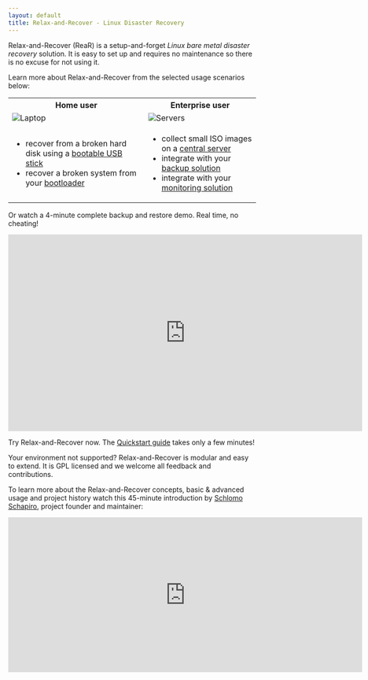 ```yaml
---
layout: default
title: Relax-and-Recover - Linux Disaster Recovery
---
```


Relax-and-Recover (ReaR) is a setup-and-forget *Linux bare metal disaster recovery* solution.
It is easy to set up and requires no maintenance so there is no excuse for not using it.

Learn more about Relax-and-Recover from the selected usage scenarios below:

<table>
<tr>
    <th>Home user</th> <th>Enterprise user</th>
</tr>
<tr class="images">
    <td><img src="images/laptop.png" alt="Laptop"/></td> <td><img src="images/servers.png" alt="Servers"/></td>
</tr>
<tr>
<td>
    <ul>
        <li>recover from a broken hard disk using a <a href="usage/#recovery_from_usb">bootable USB stick</a></li>
        <li>recover a broken system from your <a href="usage/#rescue_system">bootloader</a></li>
    </ul>
</td>
<td>
    <ul>
        <li>collect small ISO images on a <a href="usage/#storing_on_a_central_nfs_server">central server</a></li>
        <li>integrate with your <a href="usage/#backup_integration">backup solution</a></li>
        <li>integrate with your <a href="usage/#monitoring_integration">monitoring solution</a></li>
    </ul>
</td>
</tr>
</table>

Or watch a 4-minute complete backup and restore demo. Real time, no cheating!

<iframe width="720" height="400" src="https://www.youtube-nocookie.com/embed/33326XobwYg?si=feOvXf8OlI9jvNEk" title="YouTube video player" frameborder="0" allow="accelerometer; autoplay; clipboard-write; encrypted-media; gyroscope; picture-in-picture; web-share" referrerpolicy="strict-origin-when-cross-origin" allowfullscreen>
    <a href="https://www.youtube.com/embed/33326XobwYg" target="_blank">Relax-and-Recover demo video</a>
</iframe>

Try Relax-and-Recover now. The [Quickstart guide](documentation/getting-started) takes only a few minutes!

Your environment not supported? Relax-and-Recover is modular and easy to extend.
It is GPL licensed and we welcome all feedback and contributions.

To learn more about the Relax-and-Recover concepts, basic &amp; advanced usage and project history watch this 45-minute introduction by <a href="https://schlomo.schapiro.org/" target="_blank">Schlomo Schapiro</a>, project founder and maintainer:

<iframe width="720" height="315" src="https://www.youtube-nocookie.com/embed/QN6vk5DfzAk?si=7_taajKAWkDvLTN5" title="YouTube video player" frameborder="0" allow="accelerometer; autoplay; clipboard-write; encrypted-media; gyroscope; picture-in-picture; web-share" referrerpolicy="strict-origin-when-cross-origin" allowfullscreen>
    Watch <a href="https://youtu.be/QN6vk5DfzAk" target="_blank">Relax and Recover (ReaR) - Automated Linux Recovery &amp; Open Source Project</a>
</iframe>
